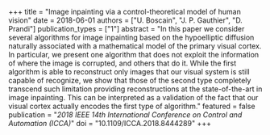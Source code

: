 +++
title = "Image inpainting via a control-theoretical model of human vision"
date = 2018-06-01
authors = ["U. Boscain", "J. P. Gauthier", "D. Prandi"]
publication_types = ["1"]
abstract = "In this paper we consider several algorithms for image inpainting based on the hypoelliptic diffusion naturally associated with a mathematical model of the primary visual cortex. In particular, we present one algorithm that does not exploit the information of where the image is corrupted, and others that do it. While the first algorithm is able to reconstruct only images that our visual system is still capable of recognize, we show that those of the second type completely transcend such limitation providing reconstructions at the state-of-the-art in image inpainting. This can be interpreted as a validation of the fact that our visual cortex actually encodes the first type of algorithm."
featured = false
publication = "*2018 IEEE 14th International Conference on Control and Automation (ICCA)*"
doi = "10.1109/ICCA.2018.8444289"
+++

